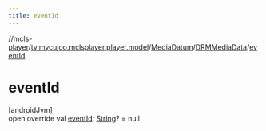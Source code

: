 ```yaml
---
title: eventId
---
```

//[mcls-player](../../../../index.html)/[tv.mycujoo.mclsplayer.player.model](../../index.html)/[MediaDatum](../index.html)/[DRMMediaData](index.html)/[eventId](event-id.html)



# eventId



[androidJvm]\
open override val [eventId](event-id.html): [String](https://kotlinlang.org/api/latest/jvm/stdlib/kotlin/-string/index.html)? = null





